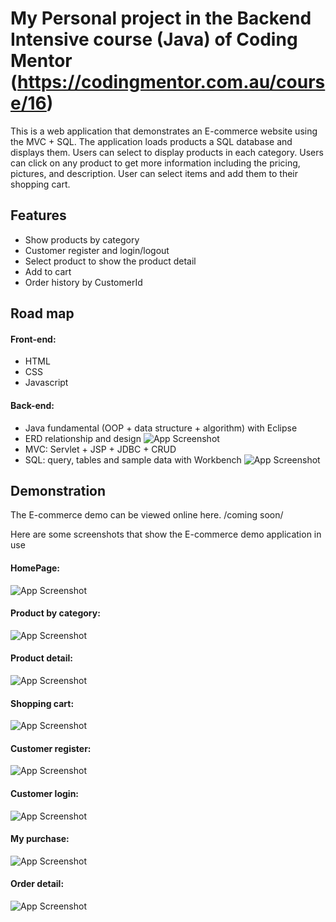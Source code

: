 
# My Personal project in the Backend Intensive course (Java) of Coding Mentor (https://codingmentor.com.au/course/16)

This is a web application that demonstrates an E-commerce website using the MVC + SQL. The application loads products a SQL database and displays them. Users can select to display products in each category. Users can click on any product to get more information including the pricing, pictures, and description. User can select items and add them to their shopping cart.

## Features
- Show products by category
- Customer register and login/logout
- Select product to show the product detail
- Add to cart
- Order history by CustomerId
## Road map
#### Front-end: 
- HTML
- CSS
- Javascript

#### Back-end: 
- Java fundamental (OOP + data structure + algorithm) with Eclipse
- ERD relationship and design
![App Screenshot](https://live.staticflickr.com/65535/52586226353_a866d87f8c_b.jpg)
- MVC: Servlet + JSP + JDBC + CRUD
- SQL: query, tables and sample data with Workbench
![App Screenshot](https://live.staticflickr.com/65535/52585970304_3b63d91f63_m.jpg)

## Demonstration
The E-commerce  demo can be viewed online here. /coming soon/

Here are some screenshots that show the E-commerce demo application in use

#### HomePage:
![App Screenshot](https://live.staticflickr.com/65535/52586171828_f84ff58484_z.jpg)

#### Product by category:
![App Screenshot](https://live.staticflickr.com/65535/52586089475_5d83446fa2_k.jpg)

#### Product detail:
![App Screenshot](https://live.staticflickr.com/65535/52586175950_ff52a29a26_c.jpg)

#### Shopping cart:
![App Screenshot](https://live.staticflickr.com/65535/52586089500_2aae770206_c.jpg)

#### Customer register:
![App Screenshot](https://live.staticflickr.com/65535/52585182122_6d1cd01f70_k.jpg)

#### Customer login:
![App Screenshot](https://live.staticflickr.com/65535/52586089415_ea965032f1_k.jpg)

#### My purchase:
![App Screenshot](https://live.staticflickr.com/65535/52623597929_cded077ea5_k.jpg)
#### Order detail:
![App Screenshot](https://live.staticflickr.com/65535/52623826233_8328dc8900_k.jpg)
